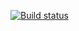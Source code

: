[![Build status](https://ci.appveyor.com/api/projects/status/jptyenqwjre2i2nu?svg=true)](https://ci.appveyor.com/project/OksanaBandanet/postman-echo)
